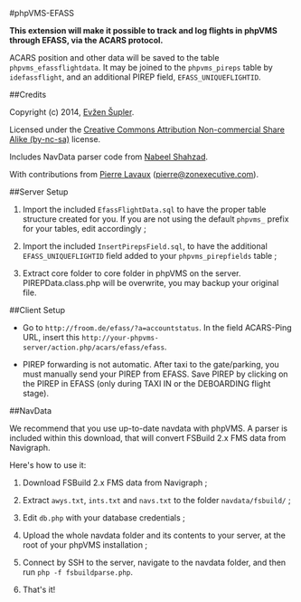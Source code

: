 #phpVMS-EFASS

**This extension will make it possible to track and log flights in phpVMS through EFASS, via the ACARS protocol.**

ACARS position and other data will be saved to the table ``phpvms_efassflightdata``. It may be joined to the ``phpvms_pireps`` table by ``idefassflight``, and an additional PIREP field, ``EFASS_UNIQUEFLIGHTID``.

##Credits


Copyright (c) 2014, [Evžen Šupler](https://github.com/suplere/).

Licensed under the [Creative Commons Attribution Non-commercial Share Alike (by-nc-sa)](http://creativecommons.org/licenses/by-nc-sa/3.0/) license.

Includes NavData parser code from [Nabeel Shahzad](https://github.com/nshahzad/phpvms_navdata).

With contributions from [Pierre Lavaux](https://github.com/PierreLvx) (pierre@zonexecutive.com).

##Server Setup


1. Import the included ``EfassFlightData.sql`` to have the proper table structure created for you. If you are not using the default ``phpvms_`` prefix for your tables, edit accordingly ;

2. Import the included ``InsertPirepsField.sql``, to have the additional ``EFASS_UNIQUEFLIGHTID`` field added to your ``phpvms_pirepfields`` table ;

3. Extract core folder to core folder in phpVMS on the server. PIREPData.class.php will be overwrite, you may backup your original file.

##Client Setup

* Go to ``http://froom.de/efass/?a=accountstatus``. In the field ACARS-Ping URL, insert this ``http://your-phpvms-server/action.php/acars/efass/efass``.

* PIREP forwarding is not automatic. After taxi to the gate/parking, you must manually send your PIREP from EFASS. Save PIREP by clicking on the PIREP in EFASS (only during TAXI IN or the DEBOARDING flight stage).

##NavData

We recommend that you use up-to-date navdata with phpVMS. A parser is included within this download, that will convert FSBuild 2.x FMS data from Navigraph.

Here's how to use it:

1. Download FSBuild 2.x FMS data from Navigraph ;

2. Extract ``awys.txt``, ``ints.txt`` and ``navs.txt`` to the folder ``navdata/fsbuild/`` ;

3. Edit ``db.php`` with your database credentials ;

4. Upload the whole navdata folder and its contents to your server, at the root of your phpVMS installation ;

5. Connect by SSH to the server, navigate to the navdata folder, and then run ``php -f fsbuildparse.php``.

6. That's it!